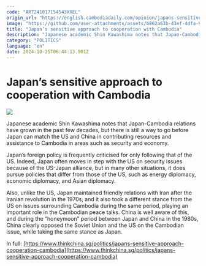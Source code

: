 ```yaml
---
code: "ART241017154543XXEL"
origin_url: "https://english.cambodiadaily.com/opinion/japans-sensitive-approach-to-cooperation-with-cambodia-189186/"
image: "https://github.com/user-attachments/assets/b862a63b-43ef-4dfa-9688-0975e3552d07"
title: "Japan’s sensitive approach to cooperation with Cambodia"
description: "Japanese academic Shin Kawashima notes that Japan-Cambodia relations have grown in the past few decades, but there is still a way to go before Japan can match the US and China in contributing resources and assistance to Cambodia in areas such as security and economy."
category: "POLITICS"
language: "en"
date: 2024-10-25T06:44:13.901Z
---
```


# Japan’s sensitive approach to cooperation with Cambodia

 ![](https://github.com/user-attachments/assets/2f471a66-a453-4476-826c-3bccbb1a1752)

Japanese academic Shin Kawashima notes that Japan-Cambodia relations have grown in the past few decades, but there is still a way to go before Japan can match the US and China in contributing resources and assistance to Cambodia in areas such as security and economy.

Japan’s foreign policy is frequently criticised for only following that of the US. Indeed, Japan often moves in step with the US on security issues because of the US-Japan alliance, but in many other situations, it does pursue policies that differ from those of the US, such as energy diplomacy, economic diplomacy, and Asian diplomacy.

Also, unlike the US, Japan maintained friendly relations with Iran after the Iranian revolution in the 1970s, and it also took a different stance from the US on issues surrounding Cambodia during the same period, playing an important role in the Cambodian peace talks. China is well aware of this, and during the “honeymoon” period between Japan and China in the 1980s, China clearly opposed the Soviet Union and the US on the Cambodian issue, while taking the same stance as Japan.

In full: [https://www.thinkchina.sg/politics/japans-sensitive-approach-cooperation-cambodia](https://www.thinkchina.sg/politics/japans-sensitive-approach-cooperation-cambodia)
